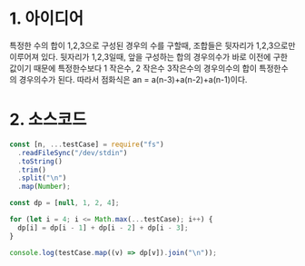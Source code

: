 # 1. 아이디어

특정한 수의 합이 1,2,3으로 구성된 경우의 수를 구할때, 조합들은 뒷자리가 1,2,3으로만 이루어져 있다. 뒷자리가 1,2,3일때, 앞을 구성하는 합의 경우의수가 바로 이전에 구한 값이기 때문에 특정한수보다 1 작은수, 2 작은수 3작은수의 경우의수의 합이 특정한수의 경우의수가 된다. 따라서 점화식은 an = a(n-3)+a(n-2)+a(n-1)이다.

# 2. 소스코드

```javascript
const [n, ...testCase] = require("fs")
  .readFileSync("/dev/stdin")
  .toString()
  .trim()
  .split("\n")
  .map(Number);

const dp = [null, 1, 2, 4];

for (let i = 4; i <= Math.max(...testCase); i++) {
  dp[i] = dp[i - 1] + dp[i - 2] + dp[i - 3];
}

console.log(testCase.map((v) => dp[v]).join("\n"));
```
